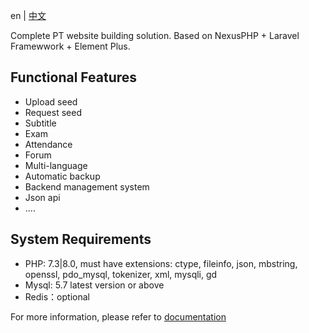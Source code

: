 en | [中文](/)

Complete PT website building solution. Based on NexusPHP + Laravel Framewwork + Element Plus.

## Functional Features

- Upload seed
- Request seed
- Subtitle
- Exam
- Attendance
- Forum
- Multi-language
- Automatic backup
- Backend management system
- Json api
- ....

## System Requirements
- PHP: 7.3|8.0, must have extensions: ctype, fileinfo, json, mbstring, openssl, pdo_mysql, tokenizer, xml, mysqli, gd
- Mysql: 5.7 latest version or above
- Redis：optional

For more information, please refer to [documentation](http://doc.nexusphp.org/en/)
